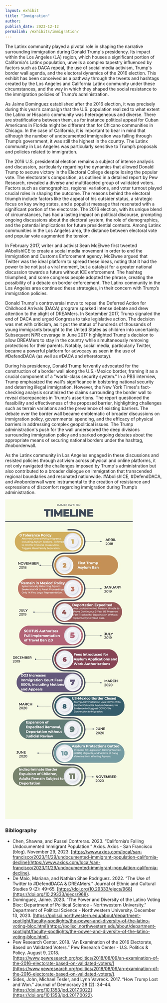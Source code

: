 ```yaml
---
layout: exhibit
title: "Immigration"
author:
publish_date: 2023-12-12
permalink: /exhibits/immigration/
---
```


The Latinx community played a pivotal role in shaping the narrative surrounding immigration during Donald Trump's presidency. Its impact within the Los Angeles (LA) region, which houses a significant portion of California's Latinx population, unveils a complex tapestry influenced by factors such as DACA repeal, the use of social media activism, Trump's border wall agenda, and the electoral dynamics of the 2016 election. This exhibit has been conceived as a pathway through the tweets and hashtags created by the Los Angeles and California Latinx community under these circumstances, and the way in which they shaped the social resistance to the immigration policies of Trump’s administration.

As Jaime Dominguez established after the 2016 election, it was precisely during this year’s campaign that the U.S. population realized to what extent the Latinx or Hispanic community was heterogeneous and diverse. There are stratifications between them, as for instance political appeal for Cuban Americans in Florida might be different than for Chicano communities in Chicago. In the case of California, it is important to bear in mind that although the number of undocumented immigration was falling through Trump’s government, it was still the highest in the country. The Latinx community in Los Angeles was particularly sensitive to Trump’s proposals and policies related to immigration.

The 2016 U.S. presidential election remains a subject of intense analysis and discussion, particularly regarding the dynamics that allowed Donald Trump to secure victory in the Electoral College despite losing the popular vote. The electorate's composition, as outlined in a detailed report by Pew Research, revealed a diverse and multifaceted group of validated voters. Factors such as demographics, regional variations, and voter turnout played crucial roles in shaping the outcome. The reasons behind the electoral triumph include factors like the appeal of his outsider status, a strategic focus on key swing states, and a populist message that resonated with a significant portion of the electorate. The 2016 election, with its unique blend of circumstances, has had a lasting impact on political discourse, prompting ongoing discussions about the electoral system, the role of demographics, and the potential implications for future presidential contests. Among Latinx communities in the Los Angeles area, the distance between electoral vote and popular vote augmented the tension.

In February 2017, writer and activist Sean McElwee first tweeted #AbolishICE to create a social media movement in order to end the Immigration and Customs Enforcement agency. McElwee argued that Twitter was the ideal platform to spread these ideas, noting that it had the power to be not just a viral moment, but a catalyst for a greater national discussion towards a future without ICE enforcement. The hashtag triumphed, and some congress people adopted the phrase, creating the possibility of a debate on border enforcement. The Latinx community in the Los Angeles area continued these strategies, in their concern with Trump’s immigration policies.

Donald Trump's controversial move to repeal the Deferred Action for Childhood Arrivals (DACA) program sparked intense debate and drew attention to the plight of DREAMers. In September 2017, Trump signaled the end of DACA and urged Congress to take legislative action. The decision was met with criticism, as it put the status of hundreds of thousands of young immigrants brought to the United States as children into uncertainty. Subsequent NPR coverage in June 2017 highlighted Trump's decision to allow DREAMers to stay in the country while simultaneously removing protections for their parents. Notably, social media, particularly Twitter, became a powerful platform for advocacy as seen in the use of #DefendDACA (as well as #DACA and #heretostay).

During his presidency, Donald Trump fervently advocated for the construction of a border wall along the U.S.-Mexico border, framing it as a crucial component of a "world-class security system." In a PBS interview, Trump emphasized the wall's significance in bolstering national security and deterring illegal immigration. However, the New York Times's fact-checking analysis scrutinized the claims surrounding the border wall to reveal discrepancies in Trump's assertions. The report questioned the feasibility and effectiveness of the proposed barrier, highlighting challenges such as terrain variations and the prevalence of existing barriers. The debate over the border wall became emblematic of broader discussions on immigration policy, governmental spending, and the efficacy of physical barriers in addressing complex geopolitical issues. The Trump administration's push for the wall underscored the deep divisions surrounding immigration policy and sparked ongoing debates about the appropriate means of securing national borders under the hashtag, #noborderwall.

As the Latinx community in Los Angeles engaged in these discussions and resisted policies through activism across physical and online platforms, it not only navigated the challenges imposed by Trump's administration but also contributed to a broader dialogue on immigration that transcended regional boundaries and resonated nationwide. #AbolishICE, #DefendDACA, and #noborderwall were instrumental to the creation of resistance and expressions of discomfort regarding immigration during Trump’s administration.

![Immigration Timeline](/img/a.jpg)

### Bibliography
- Chen, Shawna, and Russel Contreras. 2023. “California’s Falling Undocumented Immigrant Population.” Axios. Axios - San Francisco (blog). November 29, 2023. [https://www.axios.com/local/san-francisco/2023/11/29/undocumented-immigrant-population-california-decline](https://www.axios.com/local/san-francisco/2023/11/29/undocumented-immigrant-population-california-decline).
- De Maio, Mariana, and Nathian Shae Rodriguez. 2022. “The Use of Twitter to #DefendDACA & DREAMers.” Journal of Ethnic and Cultural Studies 9 (2): 49–65. [https://doi.org/10.29333/ejecs/968](https://doi.org/10.29333/ejecs/968).
- Dominguez, Jaime. 2023. “The Power and Diversity of the Latino Voting Bloc: Department of Political Science - Northwestern University.” Department of Political Science - Northwestern University. December 13, 2023. [https://polisci.northwestern.edu/about/department-spotlight/faculty-spotlights/the-power-and-diversity-of-the-latino-voting-bloc.html](https://polisci.northwestern.edu/about/department-spotlight/faculty-spotlights/the-power-and-diversity-of-the-latino-voting-bloc.html).
- Pew Research Center. 2018. “An Examination of the 2016 Electorate, Based on Validated Voters.” Pew Research Center - U.S. Politics & Policy. August 9, 2018. [https://www.pewresearch.org/politics/2018/08/09/an-examination-of-the-2016-electorate-based-on-validated-voters/](https://www.pewresearch.org/politics/2018/08/09/an-examination-of-the-2016-electorate-based-on-validated-voters/).
- Sides, John, Michael Tesler, and Lynn Vavreck. 2017. “How Trump Lost and Won.” Journal of Democracy 28 (2): 34–44. [https://doi.org/10.1353/jod.2017.0022](https://doi.org/10.1353/jod.2017.0022).
